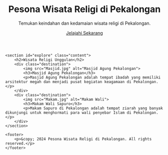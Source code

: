 <!DOCTYPE html>
<html lang="id">
<head>
    <meta charset="UTF-8">
    <meta name="viewport" content="width=device-width, initial-scale=1.0">
    <title>Pesona Wisata Religi di Pekalongan</title>
    <link rel="stylesheet" href="style.css">
</head>
<body>
    <header>
        <h1>Pesona Wisata Religi di Pekalongan</h1>
        <p>Temukan keindahan dan kedamaian wisata religi di Pekalongan.</p>
        <a href="#explore" class="btn">Jelajahi Sekarang</a>
    </header>

    <section id="explore" class="content">
        <h2>Wisata Religi Unggulan</h2>
        <div class="destination">
            <img src="Masjid.jpg" alt="Masjid Agung Pekalongan">
            <h3>Masjid Agung Pekalongan</h3>
            <p>Masjid Agung Pekalongan adalah tempat ibadah yang memiliki arsitektur megah dan menjadi pusat kegiatan keagamaan di Pekalongan.</p>
        </div>
        <div class="destination">
            <img src="Makam.jpg" alt="Makam Wali">
            <h3>Makam Wali Sapuro</h3>
            <p>Makam Sapuro di Pekalongan adalah tempat ziarah yang banyak dikunjungi untuk menghormati para wali penyebar Islam di Pekalongan.</p>
        </div>
    </section>

    <footer>
        <p>&copy; 2024 Pesona Wisata Religi di Pekalongan. All rights reserved.</p>
    </footer>
</body>
</html>
